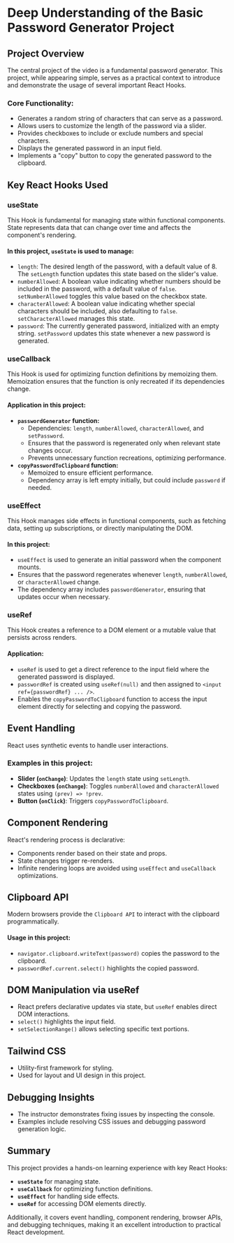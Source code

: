# Deep Understanding of the Basic Password Generator Project

## Project Overview
The central project of the video is a fundamental password generator. This project, while appearing simple, serves as a practical context to introduce and demonstrate the usage of several important React Hooks.

### Core Functionality:
- Generates a random string of characters that can serve as a password.
- Allows users to customize the length of the password via a slider.
- Provides checkboxes to include or exclude numbers and special characters.
- Displays the generated password in an input field.
- Implements a "copy" button to copy the generated password to the clipboard.

## Key React Hooks Used
### useState
This Hook is fundamental for managing state within functional components. State represents data that can change over time and affects the component's rendering.

#### In this project, `useState` is used to manage:
- `length`: The desired length of the password, with a default value of 8. The `setLength` function updates this state based on the slider's value.
- `numberAllowed`: A boolean value indicating whether numbers should be included in the password, with a default value of `false`. `setNumberAllowed` toggles this value based on the checkbox state.
- `characterAllowed`: A boolean value indicating whether special characters should be included, also defaulting to `false`. `setCharacterAllowed` manages this state.
- `password`: The currently generated password, initialized with an empty string. `setPassword` updates this state whenever a new password is generated.

### useCallback
This Hook is used for optimizing function definitions by memoizing them. Memoization ensures that the function is only recreated if its dependencies change.

#### Application in this project:
- **`passwordGenerator` function:**
  - Dependencies: `length`, `numberAllowed`, `characterAllowed`, and `setPassword`.
  - Ensures that the password is regenerated only when relevant state changes occur.
  - Prevents unnecessary function recreations, optimizing performance.
- **`copyPasswordToClipboard` function:**
  - Memoized to ensure efficient performance.
  - Dependency array is left empty initially, but could include `password` if needed.

### useEffect
This Hook manages side effects in functional components, such as fetching data, setting up subscriptions, or directly manipulating the DOM.

#### In this project:
- `useEffect` is used to generate an initial password when the component mounts.
- Ensures that the password regenerates whenever `length`, `numberAllowed`, or `characterAllowed` change.
- The dependency array includes `passwordGenerator`, ensuring that updates occur when necessary.

### useRef
This Hook creates a reference to a DOM element or a mutable value that persists across renders.

#### Application:
- `useRef` is used to get a direct reference to the input field where the generated password is displayed.
- `passwordRef` is created using `useRef(null)` and then assigned to `<input ref={passwordRef} ... />`.
- Enables the `copyPasswordToClipboard` function to access the input element directly for selecting and copying the password.

## Event Handling
React uses synthetic events to handle user interactions.

### Examples in this project:
- **Slider (`onChange`)**: Updates the `length` state using `setLength`.
- **Checkboxes (`onChange`)**: Toggles `numberAllowed` and `characterAllowed` states using `(prev) => !prev`.
- **Button (`onClick`)**: Triggers `copyPasswordToClipboard`.

## Component Rendering
React's rendering process is declarative:
- Components render based on their state and props.
- State changes trigger re-renders.
- Infinite rendering loops are avoided using `useEffect` and `useCallback` optimizations.

## Clipboard API
Modern browsers provide the `Clipboard API` to interact with the clipboard programmatically.

#### Usage in this project:
- `navigator.clipboard.writeText(password)` copies the password to the clipboard.
- `passwordRef.current.select()` highlights the copied password.

## DOM Manipulation via useRef
- React prefers declarative updates via state, but `useRef` enables direct DOM interactions.
- `select()` highlights the input field.
- `setSelectionRange()` allows selecting specific text portions.

## Tailwind CSS
- Utility-first framework for styling.
- Used for layout and UI design in this project.

## Debugging Insights
- The instructor demonstrates fixing issues by inspecting the console.
- Examples include resolving CSS issues and debugging password generation logic.

## Summary
This project provides a hands-on learning experience with key React Hooks:
- **`useState`** for managing state.
- **`useCallback`** for optimizing function definitions.
- **`useEffect`** for handling side effects.
- **`useRef`** for accessing DOM elements directly.

Additionally, it covers event handling, component rendering, browser APIs, and debugging techniques, making it an excellent introduction to practical React development.

